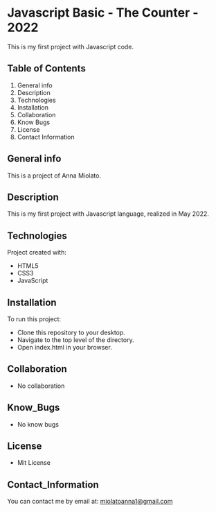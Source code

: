 # Javascript Basic - The Counter - 2022
This is my first project with Javascript code.

## Table of Contents
1. General info
2. Description
3. Technologies
4. Installation
5. Collaboration
6. Know Bugs
7. License
8. Contact Information

## General info
This is a project of Anna Miolato.

## Description
This is my first project with Javascript language, realized in May 2022.

## Technologies
Project created with:
* HTML5
* CSS3
* JavaScript

## Installation
To run this project:
* Clone this repository to your desktop.
* Navigate to the top level of the directory.
* Open index.html in your browser.

## Collaboration
* No collaboration

## Know_Bugs
* No know bugs

## License
* Mit License

## Contact_Information
You can contact me by email at: miolatoanna1@gmail.com

